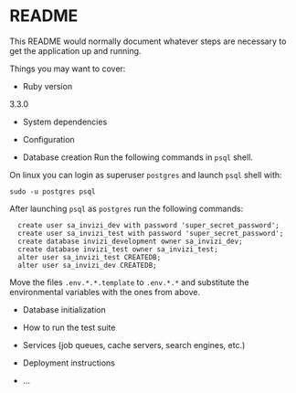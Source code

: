 # README

This README would normally document whatever steps are necessary to get the
application up and running.

Things you may want to cover:

* Ruby version

3.3.0

* System dependencies

* Configuration

* Database creation
Run the following commands in `psql` shell.

On linux you can login as superuser `postgres` and launch `psql` shell
with: 

```
sudo -u postgres psql
```

After launching `psql` as `postgres` run the following commands:

```
  create user sa_invizi_dev with password 'super_secret_password';
  create user sa_invizi_test with password 'super_secret_password';
  create database invizi_development owner sa_invizi_dev;
  create database invizi_test owner sa_invizi_test;
  alter user sa_invizi_test CREATEDB;
  alter user sa_invizi_dev CREATEDB;
```

Move the files `.env.*.*.template` to `.env.*.*` and substitute the
environmental variables with the ones from above.

* Database initialization

* How to run the test suite

* Services (job queues, cache servers, search engines, etc.)

* Deployment instructions

* ...
